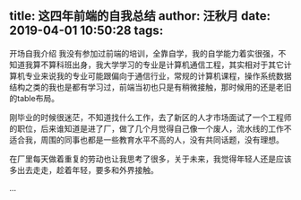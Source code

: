 title: 这四年前端的自我总结
author: 汪秋月
date: 2019-04-01 10:50:28
tags:
---
开场自我介绍
我没有参加过前端的培训，全靠自学，我的自学能力着实很强，不知道我算不算科班出身，我大学学习的专业是计算机通信工程，其实相对于其它计算机专业来说我的专业可能跟偏向于通信行业，常规的计算机课程，操作系统数据结构之类的我也是都有学习过，前端当初也只是有稍微接触，那时候用的还是老旧的table布局。

刚毕业的时候很迷茫，不知道找什么工作，去了新区的人才市场面试了一个工程师的职位，后来谁知道是进了厂，做了几个月觉得自己像一个废人，流水线的工作不适合我，周围的同事也都是一些教育水平不高的人，没有共同话题，没有理想。

在厂里每天做着重复的劳动也让我思考了很多，关于未来，我觉得年轻人还是应该多出去走走，趁着年轻，要多和外界接触。

...